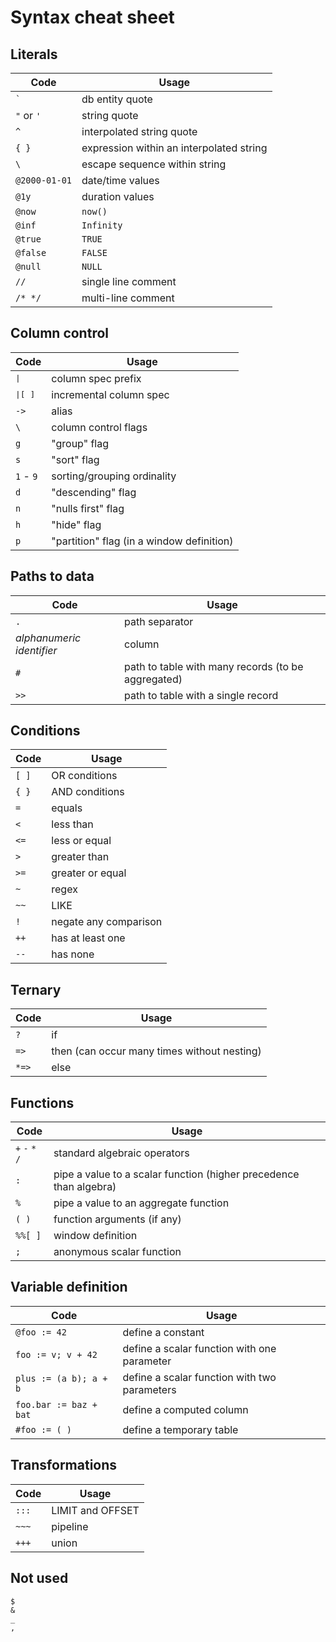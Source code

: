# Syntax cheat sheet

## Literals

| Code          | Usage |
| --            | -- |
| `` ` ``       | db entity quote |
| `"` or `'`    | string quote |
| `^`           | interpolated string quote |
| `{ }`         | expression within an interpolated string |
| `\`           | escape sequence within string |
| `@2000-01-01` | date/time values |
| `@1y`         | duration values |
| `@now`        | `now()` |
| `@inf`        | `Infinity` |
| `@true`       | `TRUE` |
| `@false`      | `FALSE` |
| `@null`       | `NULL` |
| `//`          | single line comment |
| `/* */`       | multi-line comment |

## Column control

| Code      | Usage |
| --        | -- |
| <tt>&VerticalLine;</tt>       | column spec prefix |
| <tt>&VerticalLine;[ ]</tt>    | incremental column spec |
| `->`      | alias |
| `\`       | column control flags |
| `g`       | "group" flag |
| `s`       | "sort" flag |
| `1` - `9` | sorting/grouping ordinality |
| `d`       | "descending" flag |
| `n`       | "nulls first" flag |
| `h`       | "hide" flag |
| `p`       | "partition" flag (in a window definition) |

## Paths to data

| Code   | Usage |
| --     | -- |
| `.`                       | path separator |
| _alphanumeric identifier_ | column |
| `#`                       | path to table with many records (to be aggregated) |
| `>>`                      | path to table with a single record |

## Conditions

| Code   | Usage |
| --     | -- |
| `[ ]` | OR conditions |
| `{ }` | AND conditions |
| `=`   | equals |
| `<`   | less than |
| `<=`  | less or equal |
| `>`   | greater than |
| `>=`  | greater or equal |
| `~`   | regex |
| `~~`  | LIKE |
| `!`   | negate any comparison |
| `++`  | has at least one |
| `--`  | has none |

## Ternary

| Code      | Usage |
| --        | -- |
| `?`       | if |
| `=>`      | then (can occur many times without nesting) |
| `*=>`     | else |

## Functions

| Code    | Usage |
| --      | -- |
| `+` `-` `*` `/` | standard algebraic operators |
| `:`     | pipe a value to a scalar function (higher precedence than algebra) |
| `%`     | pipe a value to an aggregate function |
| `( )`   | function arguments (if any) |
| `%%[ ]` | window definition |
| `;`     | anonymous scalar function |

## Variable definition

| Code    | Usage |
| --      | -- |
| `@foo := 42`           | define a constant |
| `foo := v; v + 42`     | define a scalar function with one parameter |
| `plus := (a b); a + b` | define a scalar function with two parameters |
| `foo.bar := baz + bat` | define a computed column |
| `#foo := ( )`          | define a temporary table |

## Transformations

| Code   | Usage |
| --     | -- |
| `:::` | LIMIT and OFFSET |
| `~~~` | pipeline |
| `+++` | union |

## Not used

```
$
&
_
,
```